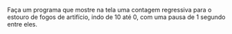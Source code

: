 Faça um programa que mostre na tela uma contagem regressiva para o estouro
de fogos de artifício, indo de 10 até 0, com uma pausa de 1 segundo entre eles.